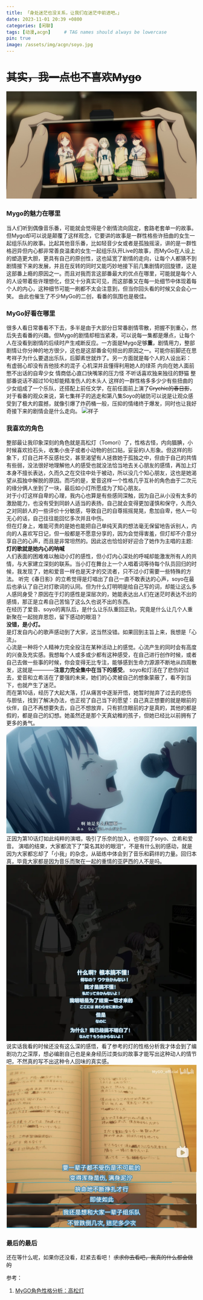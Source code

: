 ```yaml
---
title: 「身处迷茫也没关系，让我们在迷茫中前进吧。」
date: 2023-11-01 20:39 +0800
categories: [闲聊]
tags: [动漫,acgn]     # TAG names should always be lowercase
pin: true
image: /assets/img/acgn/soyo.jpg
---
```


# ~~其实，我一点也不喜欢Mygo~~

![合照](/assets//img/acgn/mygo/合照.jpg)  
### Mygo的魅力在哪里
当人们听到偶像音乐番，可能就会觉得是个剧情流向固定，套路老套单一的故事。但Mygo却可以说是颠覆了这样观念，它要讲的故事是一群性格些许扭曲的女生一起组乐队的故事。比起其他音乐番，比如轻音少女或者是孤独摇滚，讲的是一群性格迥异但内心都非常善良温柔的女生一起组乐队开Live的故事，而MyGo在人设上的塑造更大胆，更具有自己的原创性，这也延宽了剧情的走向，让每个人都猜不到剧情接下来的发展，并且在反转的同时又能巧妙地接下前几集剧情的回旋镖，这是这部番上瘾的原因之一。而且对我而言这部番最大的优点在哪里，可能就是每个人的人设带着些许理想化，但又十分真实可见，而这部番又在每一处细节中体现着每个人的内心，这种细节可能一刷都不太会注意到，但当你回头看的时候又会会心一笑。 由此也催生了不少MyGo的二创，看番的氛围也是极佳。

### MyGo好看在哪里
很多人看日常番看不下去，多半是由于大部分日常番剧情零散，把握不到重心，然后失去看番的兴趣。但Mygo的剧情却相当紧凑，可以说每一集都是爆点，让每个人在没看到剧情的后续时产生戒断反应。一方面是Mygo足够**重**，剧情用力，整部剧情让你分神的地方很少，这也是这部番金句频出的原因之一。可能你前脚还在思考祥子为什么要退出乐队，后脚素世就炸了。另一方面就是每个人的人设出彩：  
有虚弱心却没有吉他技术的混子
心机深并且懂得利用她人的绿茶
内向在她人面前憋不出话的自卑少女
情商低心直口快嘴笨的压力怪
不听话喜欢独来独往的野猫
整部番说话不超过10句却能精准伤人的木头人
这样的一群性格多多少少有些扭曲的少女组成了一个乐队，还搭配上前任文学，在前任面前上演了~~Crychic的春日影~~，对于看番的观众来说，第七集祥子的逃走和第八集Soyo的破防可以说是让观众感受到了极大的震撼，就像引爆了炸药桶一般，压抑的情绪终于爆发，同时也让我好奇接下来的剧情会是什么走向。
![祥子](/assets//img/acgn/mygo/祥子.jpg)  

### 我喜欢的角色
整部最让我印象深刻的角色就是高松灯（Tomori）了，性格古怪，内向腼腆，小时候喜欢捡石头，收集小虫子或者小动物的创口贴，妥妥的i人形象。但这样的形象下，灯自己并不反感社交，甚至渴望有人拯救她于孤独之中，但由于自己的共情有些弱，没法很好地理解他人的感受也就没法恰当地去关心朋友的感情，再加上灯本身不擅长表达，久而久之在交往中处于被动，所以没几个知心朋友，这也是她渴望从孤独中解脱的原因。而巧的是，爱音这样一个性格几乎互补的角色由于二次元的缘分俩人坐到了一块，最后如小灯所愿成为了知心朋友。  
对于小灯这样自卑的心理，我内心也算是有些感同深触，因为自己从小没有太多的激励能力，也没有受到同龄人适当的表扬，自己就会变得更加谨慎和保守，久而久之对同龄人的一些评价十分敏感，导致自己的自尊摇摇晃晃，愈加自卑，他人一句无心的话，自己往往能回忆多次并且中伤。  
但在灯身上，难能可贵的是她也能把自己单纯天真的想法毫无保留地告诉别人，内向的人喜欢写日记，但一般都是不愿意分享的，因为会觉得害羞，但灯却不介意分享自己的心声，而且是非常坦然的。因此这也恰恰好好迎合了她作为主唱的主题:  
**灯的歌就是她内心的呐喊**  
人们表面的困难难以触动小灯的感性，但小灯内心深处的呼喊却能激发所有人的共情，与大家建立深刻的联系。当小灯在舞台上一个人唱着词等待每个队员回归的时候，我发现了，她和爱音一样也是天才的交流者，只不过小灯需要一些特殊的方法。
听完《春日影》的立希觉得是灯唱出了自己一直不敢表达的心声，soyo在最后也承认了自己对灯歌词的认同。但为什么灯明明是给自己写的词，却能让这么多人感同身受？原因在于灯的感性是深层次的，她能表达出人们在迷茫时表达不出的感情，那正是立希自己苦恼了这么久也说不出的东西。  
在经历了爱音、soyo的离队后，是什么让乐队重回正轨，究竟是什么让几个人重新聚在一起抛弃恩怨，留下感动的眼泪？  
**没错，是小灯。**  
是灯发自内心的歌声感动到了大家，这当然没错。如果回到主旨上来，我想是「心流」。  
心流是一种将个人精神力完全投注在某种活动上的感觉。心流产生的同时会有高度的兴奋及充实感。我想每个人或多或少都有这种感受，在自己进行创作时候，或者自己去做一些事的时候，你会变得无比专注，能够感到生命力源源不断地从四周散发，这就是————**注意力完全集中在当下的感受**。
soyo和灯活在了悲伤的过去，爱音和立希活在了要强的未来，她们的心灵被自己的想象蒙蔽了，看不到当下，也就产生了迷茫。  
而在第10话，经历了大起大落，灯从痛苦中逐渐开悟，她暂时抛弃了过去的悲伤与胆怯，找到了解决办法，也正视了自己当下的愿望：自己真正想要的就是眼前的伙伴，自己不再想要失去，自己不想放弃，只有抓住眼前的才是真的，其他的都是假的，都是自己的幻想。她虽然还是那个天真幼稚的孩子，但她已经比以前拥有了更多的勇气。 
![灯](/assets//img/acgn/mygo/灯.jpg)  
正因为第10话灯如此纯粹的演唱，吸引了乐奈的加入，也带回了soyo、立希和爱音。
演唱的结束，大家都流下了”莫名其妙的眼泪“，不是有什么别的感动，就是因为大家都忘却了「小我」的杂念，从砥练中体会到了音乐和羁绊的力量。回归本真，毕竟大家都是因为音乐而聚在一起的重情的亚萨西的人不是吗。
![哭哭](/assets//img/acgn/mygo/结束乐队.webp)  
说实话我看的时候还没有这么深的感悟，看了参考的灯的性格分析我才体会到了编剧功力之深厚，想必编剧自己也是亲身经历过类似的故事才能写出这种动人的情节吧，不然真的写不出这种令人回味的真实感。
![一辈子](/assets//img/acgn/mygo/组一辈子乐队.png)  
### 最后的最后
还在等什么呢，如果你还没看，赶紧去看吧！
~~求求你去看吧，我真的什么都会做的~~


参考：
1. [MyGO角色性格分析：高松灯](https://www.bilibili.com/read/cv27059920/)